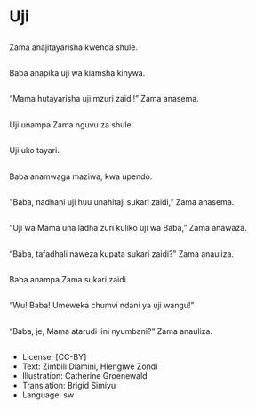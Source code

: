 # Uji

##
Zama anajitayarisha kwenda shule.

##
Baba anapika uji wa kiamsha kinywa.

##
“Mama hutayarisha uji mzuri zaidi!” Zama anasema.

##
Uji unampa Zama nguvu za shule.

##
Uji uko tayari.

##
Baba anamwaga maziwa, kwa upendo.

##
"Baba, nadhani uji huu unahitaji sukari zaidi,” Zama anasema.

##
“Uji wa Mama una ladha zuri kuliko uji wa Baba,” Zama anawaza.

##
“Baba, tafadhali naweza kupata sukari zaidi?” Zama anauliza.

##
Baba anampa Zama sukari zaidi.

##
“Wu! Baba! Umeweka chumvi ndani ya uji wangu!”

##
“Baba, je, Mama atarudi lini nyumbani?” Zama anauliza.

##
* License: [CC-BY]
* Text: Zimbili Dlamini, Hlengiwe Zondi
* Illustration: Catherine Groenewald
* Translation: Brigid Simiyu
* Language: sw
